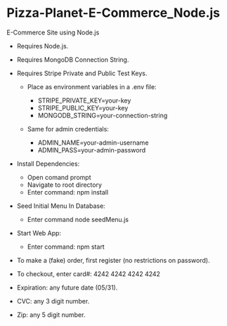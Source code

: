 # Pizza-Planet-E-Commerce_Node.js
E-Commerce Site using Node.js

* Requires Node.js.
* Requires MongoDB Connection String.
* Requires Stripe Private and Public Test Keys.
    * Place as environment variables in a .env file:
        * STRIPE_PRIVATE_KEY=your-key
        * STRIPE_PUBLIC_KEY=your-key
        * MONGODB_STRING=your-connection-string
    
    * Same for admin credentials:
        * ADMIN_NAME=your-admin-username
        * ADMIN_PASS=your-admin-password

* Install Dependencies:
    * Open comand prompt
    * Navigate to root directory
    * Enter command: npm install

* Seed Initial Menu In Database:
    * Enter command node seedMenu.js

* Start Web App:
    * Enter command: npm start

* To make a (fake) order, first register (no restrictions on password).
* To checkout, enter card#: 4242 4242 4242 4242 
* Expiration: any future date (05/31).
* CVC: any 3 digit number.
* Zip: any 5 digit number.
